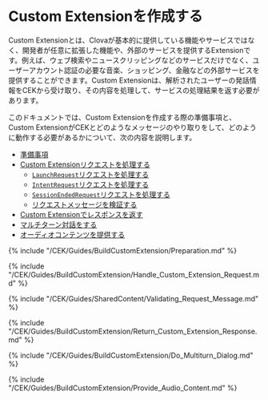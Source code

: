# Custom Extensionを作成する

Custom Extensionとは、Clovaが基本的に提供している機能やサービスではなく、開発者が任意に拡張した機能や、外部のサービスを提供するExtensionです。例えば、ウェブ検索やニュースクリッピングなどのサービスだけでなく、ユーザーアカウント認証の必要な音楽、ショッピング、金融などの外部サービスを提供することができます。Custom Extensionは、解析されたユーザーの発話情報をCEKから受け取り、その内容を処理して、サービスの処理結果を返す必要があります。

このドキュメントでは、Custom Extensionを作成する際の準備事項と、Custom ExtensionがCEKとどのようなメッセージのやり取りをして、どのように動作する必要があるかについて、次の内容を説明します。

* [準備事項](#Preparation)
* [Custom Extensionリクエストを処理する](#HandleCustomExtensionRequest)
   * [`LaunchRequest`リクエストを処理する](#HandleLaunchRequest)
   * [`IntentRequest`リクエストを処理する](#HandleIntentRequest)
   * [`SessionEndedRequest`リクエストを処理する](#HandleSessionEndedRequest)
   * [リクエストメッセージを検証する](#RequestMessageValidation)
* [Custom Extensionでレスポンスを返す](#ReturnCustomExtensionResponse)
* [マルチターン対話をする](#DoMultiturnDialog)
* [オーディオコンテンツを提供する](#ProvideAudioContent)

{% include "/CEK/Guides/BuildCustomExtension/Preparation.md" %}

{% include "/CEK/Guides/BuildCustomExtension/Handle_Custom_Extension_Request.md" %}

{% include "/CEK/Guides/SharedContent/Validating_Request_Message.md" %}

{% include "/CEK/Guides/BuildCustomExtension/Return_Custom_Extension_Response.md" %}

{% include "/CEK/Guides/BuildCustomExtension/Do_Multiturn_Dialog.md" %}

{% include "/CEK/Guides/BuildCustomExtension/Provide_Audio_Content.md" %}
